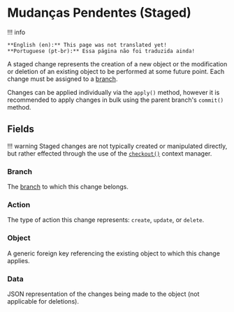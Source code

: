 # Mudanças Pendentes (Staged)

!!! info

    **English (en):** This page was not translated yet!
    **Portuguese (pt-br):** Essa página não foi traduzida ainda!

A staged change represents the creation of a new object or the modification or deletion of an existing object to be performed at some future point. Each change must be assigned to a [branch](./branch.md).

Changes can be applied individually via the `apply()` method, however it is recommended to apply changes in bulk using the parent branch's `commit()` method.

## Fields

!!! warning
    Staged changes are not typically created or manipulated directly, but rather effected through the use of the [`checkout()`](../../plugins/development/staged-changes.md) context manager.

### Branch

The [branch](./branch.md) to which this change belongs.

### Action

The type of action this change represents: `create`, `update`, or `delete`.

### Object

A generic foreign key referencing the existing object to which this change applies.

### Data

JSON representation of the changes being made to the object (not applicable for deletions).

